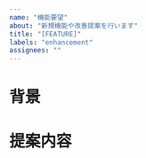 ```yaml
---
name: "機能要望"
about: "新規機能や改善提案を行います"
title: "[FEATURE]"
labels: "enhancement"
assignees: ""
---
```


# 背景
<!-- なぜその機能が必要なのか、何が改善されるのか具体的に記入してください -->


# 提案内容
<!-- 実装案やデザイン案があれば記入してください -->
